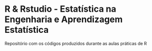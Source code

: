 # R & Rstudio - Estatística na Engenharia e Aprendizagem Estatística
Repositório com os códigos produzidos durante as aulas práticas de R
